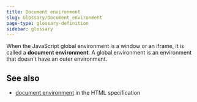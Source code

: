 ```yaml
---
title: Document environment
slug: Glossary/Document_environment
page-type: glossary-definition
sidebar: glossary
---
```


When the JavaScript global environment is a window or an iframe, it is called a **document environment**. A global environment is an environment that doesn't have an outer environment.

## See also

- [document environment](https://html.spec.whatwg.org/multipage/webappapis.html#document-environment) in the HTML specification
